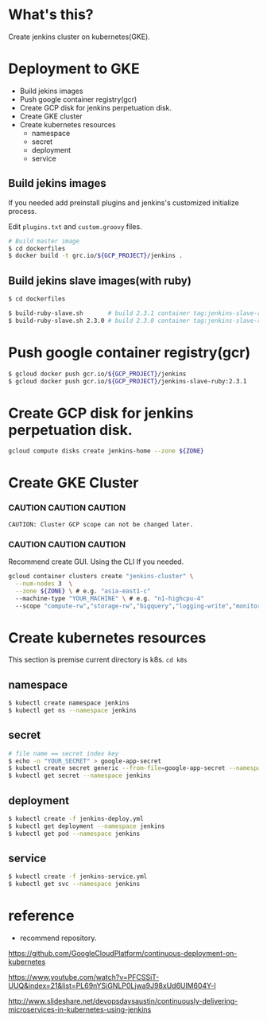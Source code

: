 # What's this?

Create jenkins cluster on kubernetes(GKE).

# Deployment to GKE

* Build jekins images 
* Push google container registry(gcr)
* Create GCP disk for jenkins perpetuation disk.
* Create GKE cluster
* Create kubernetes resources
  * namespace
  * secret
  * deployment
  * service

## Build jekins images 

If you needed add preinstall plugins and jenkins's customized initialize process.

Edit `plugins.txt` and `custom.groovy` files. 

~~~sh
# Build master image
$ cd dockerfiles
$ docker build -t grc.io/${GCP_PROJECT}/jenkins . 

~~~

## Build jekins slave images(with ruby)

~~~sh
$ cd dockerfiles

$ build-ruby-slave.sh       # build 2.3.1 container tag:jenkins-slave-ruby:2.3.1
$ build-ruby-slave.sh 2.3.0 # build 2.3.0 container tag:jenkins-slave-ruby:2.3.0

~~~

# Push google container registry(gcr)

~~~sh
$ gcloud docker push gcr.io/${GCP_PROJECT}/jenkins
$ gcloud docker push gcr.io/${GCP_PROJECT}/jenkins-slave-ruby:2.3.1
~~~

# Create GCP disk for jenkins perpetuation disk.

~~~sh
gcloud compute disks create jenkins-home --zone ${ZONE}
~~~

# Create GKE Cluster

### CAUTION CAUTION CAUTION
`CAUTION: Cluster GCP scope can not be changed later.`
### CAUTION CAUTION CAUTION

Recommend create GUI.
Using the CLI If you needed.

~~~sh
gcloud container clusters create "jenkins-cluster" \
  --num-nodes 3  \
  --zone ${ZONE} \ # e.g. "asia-east1-c"
  --machine-type "YOUR_MACHINE" \ # e.g. "n1-highcpu-4"
  --scope "compute-rw","storage-rw","bigquery","logging-write","monitoring"
~~~

# Create kubernetes resources

This section is premise current directory is k8s.
`cd k8s`

## namespace

~~~sh
$ kubectl create namespace jenkins
$ kubectl get ns --namespace jenkins
~~~

## secret
~~~sh
# file name == secret index key
$ echo -n "YOUR_SECRET" > google-app-secret
$ kubectl create secret generic --from-file=google-app-secret --namespace jenkins
$ kubectl get secret --namespace jenkins
~~~

## deployment

~~~sh
$ kubectl create -f jenkins-deploy.yml
$ kubectl get deployment --namespace jenkins
$ kubectl get pod --namespace jenkins
~~~

## service

~~~sh
$ kubectl create -f jenkins-service.yml
$ kubectl get svc --namespace jenkins
~~~

# reference

* recommend repository.

https://github.com/GoogleCloudPlatform/continuous-deployment-on-kubernetes

https://www.youtube.com/watch?v=PFCSSiT-UUQ&index=21&list=PL69nYSiGNLP0Ljwa9J98xUd6UlM604Y-l

http://www.slideshare.net/devopsdaysaustin/continuously-delivering-microservices-in-kubernetes-using-jenkins

